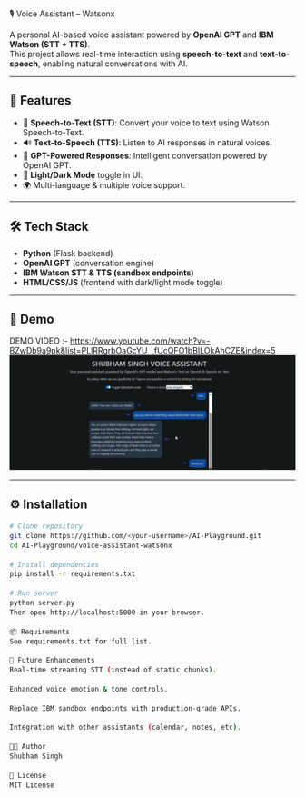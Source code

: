 🎙️ Voice Assistant – Watsonx  

A personal AI-based voice assistant powered by **OpenAI GPT** and **IBM Watson (STT + TTS)**.  
This project allows real-time interaction using **speech-to-text** and **text-to-speech**, enabling natural conversations with AI.  

---

## 🚀 Features
- 🎤 **Speech-to-Text (STT)**: Convert your voice to text using Watson Speech-to-Text.  
- 🔊 **Text-to-Speech (TTS)**: Listen to AI responses in natural voices.  
- 🤖 **GPT-Powered Responses**: Intelligent conversation powered by OpenAI GPT.  
- 🌙 **Light/Dark Mode** toggle in UI.  
- 🌍 Multi-language & multiple voice support.  

---

## 🛠️ Tech Stack
- **Python** (Flask backend)  
- **OpenAI GPT** (conversation engine)  
- **IBM Watson STT & TTS (sandbox endpoints)**  
- **HTML/CSS/JS** (frontend with dark/light mode toggle)  

---

## 📸 Demo
DEMO VIDEO :- https://www.youtube.com/watch?v=-BZwDb9a9pk&list=PLlRRgrbOaGcYU__fUcQFO1bBILOkAhCZE&index=5
![Voice Assistant Demo](voice_assistant.png)  

---

## ⚙️ Installation

```bash
# Clone repository
git clone https://github.com/<your-username>/AI-Playground.git
cd AI-Playground/voice-assistant-watsonx

# Install dependencies
pip install -r requirements.txt

# Run server
python server.py
Then open http://localhost:5000 in your browser.

📦 Requirements
See requirements.txt for full list.

🔮 Future Enhancements
Real-time streaming STT (instead of static chunks).

Enhanced voice emotion & tone controls.

Replace IBM sandbox endpoints with production-grade APIs.

Integration with other assistants (calendar, notes, etc).

👨‍💻 Author
Shubham Singh

📜 License
MIT License 
